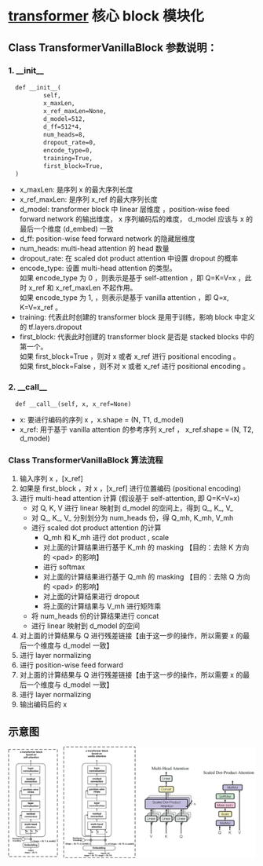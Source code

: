 # [transformer] 核心 block 模块化

## Class TransformerVanillaBlock 参数说明：
### 1.  \_\_init\_\_
~~~
  def __init__(  
          self,  
          x_maxLen,  
          x_ref_maxLen=None,  
          d_model=512,  
          d_ff=512*4,  
          num_heads=8,  
          dropout_rate=0,  
          encode_type=0,  
          training=True,  
          first_block=True,  
  )
~~~
+ x_maxLen: 是序列 x 的最大序列长度
+ x_ref_maxLen: 是序列 x_ref 的最大序列长度
+ d_model: transformer block 中 linear 层维度 ，position-wise feed forward network 的输出维度， x 序列编码后的难度， d_model 应该与 x 的最后一个维度 (d_embed) 一致
+ d_ff: position-wise feed forward network 的隐藏层维度
+ num_heads: multi-head attention 的 head 数量
+ dropout_rate: 在 scaled dot product attention 中设置 dropout 的概率
+ encode_type: 设置 multi-head attention 的类型。  
  如果 encode_type 为 0 ，则表示是基于 self-attention ，即 Q=K=V=x ，此时 x_ref 和 x_ref_maxLen 不起作用。  
  如果 encode_type 为 1, ，则表示是基于 vanilla attention ，即 Q=x, K=V=x_ref 。
+ training: 代表此时创建的 transformer block 是用于训练，影响 block 中定义的 tf.layers.dropout
+ first_block: 代表此时创建的 transformer block 是否是 stacked blocks 中的第一个。  
  如果 first_block=True ，则对 x 或者 x_ref 进行 positional encoding 。  
  如果 first_block=False ，则不对 x 或者 x_ref 进行 positional encoding 。

### 2.  \_\_call\_\_
~~~
  def __call__(self, x, x_ref=None)
~~~
+ x: 要进行编码的序列 x ，x.shape = (N, T1, d_model)
+ x_ref: 用于基于 vanilla attention 的参考序列 x_ref ， x_ref.shape = (N, T2, d_model)


### Class TransformerVanillaBlock 算法流程
1. 输入序列 x ，[x_ref]
2. 如果是 first_block ，对 x ，[x_ref] 进行位置编码 (positional encoding)
3. 进行 multi-head attention 计算 (假设基于 self-attention, 即 Q=K=V=x)
    - 对 Q, K, V 进行 linear 映射到 d_model 的空间上，得到 Q_, K_, V_
    - 对 Q_, K_, V_ 分别划分为 num_heads 份，得 Q_mh, K_mh, V_mh
    - 进行 scaled dot product attention 的计算
      - Q_mh 和 K_mh 进行 dot product , scale
      - 对上面的计算结果进行基于 K_mh 的 masking 【目的：去除  K 方向的 \<pad\> 的影响】
      - 进行 softmax
      - 对上面的计算结果进行基于 Q_mh 的 masking 【目的：去除 Q 方向的 \<pad\> 的影响】
      - 对上面的计算结果进行 dropout
      - 将上面的计算结果与 V_mh 进行矩阵乘
    - 将 num_heads 份的计算结果进行 concat
    - 进行 linear 映射到 d_model 的空间
4. 对上面的计算结果与 Q 进行残差链接【由于这一步的操作，所以需要 x 的最后一个维度与 d_model 一致】
5. 进行 layer normalizing
6. 进行 position-wise feed forward
7. 对上面的计算结果与 Q 进行残差链接【由于这一步的操作，所以需要 x 的最后一个维度与 d_model 一致】
8. 进行 layer normalizing
9. 输出编码后的 x

## 示意图
![](./transformer_block.png)

[transformer]: http://papers.nips.cc/paper/7181-attention-is-all-you-need.pdf
